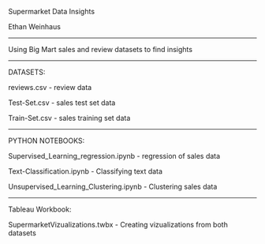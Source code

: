 Supermarket Data Insights

Ethan Weinhaus
____________________

Using Big Mart sales and review datasets to find insights

____________________

DATASETS:

reviews.csv - review data

Test-Set.csv - sales test set data

Train-Set.csv - sales training set data
____________________

PYTHON NOTEBOOKS:

Supervised_Learning_regression.ipynb - regression of sales data

Text-Classification.ipynb - Classifying text data

Unsupervised_Learning_Clustering.ipynb - Clustering sales data
____________________

Tableau Workbook:

SupermarketVizualizations.twbx - Creating vizualizations from both datasets
